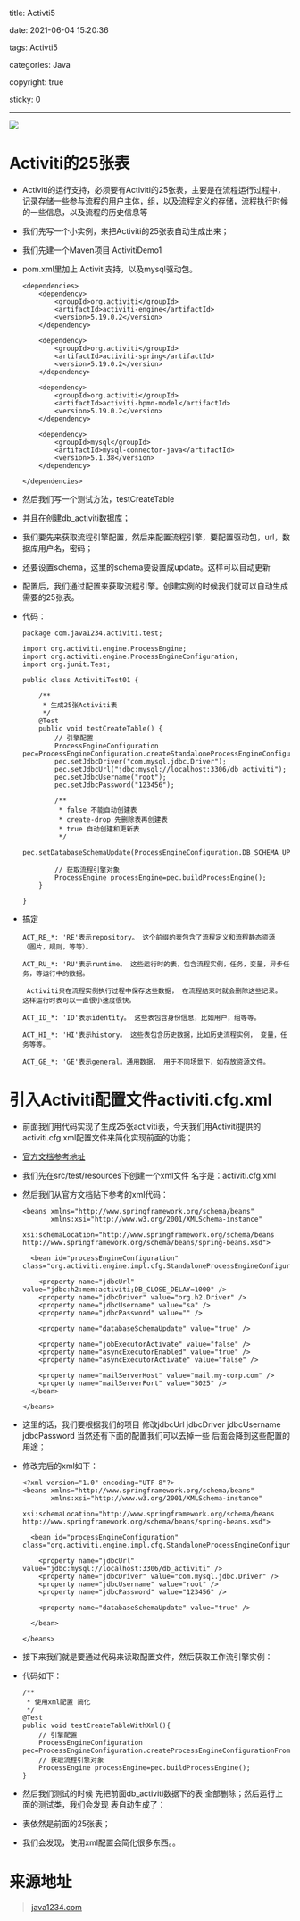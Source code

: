 title: Activti5

date: 2021-06-04 15:20:36

tags: Activti5

categories: Java

copyright: true

sticky: 0

---

<span id="delete">

![](/images/banner/33.jpg)

</span>

<!--more-->

# Activiti的25张表

* Activiti的运行支持，必须要有Activiti的25张表，主要是在流程运行过程中，记录存储一些参与流程的用户主体，组，以及流程定义的存储，流程执行时候的一些信息，以及流程的历史信息等

* 我们先写一个小实例，来把Activiti的25张表自动生成出来；

* 我们先建一个Maven项目 ActivitiDemo1

* pom.xml里加上 Activiti支持，以及mysql驱动包。

    ```
    <dependencies>
        <dependency>
            <groupId>org.activiti</groupId>
            <artifactId>activiti-engine</artifactId>
            <version>5.19.0.2</version>
        </dependency>
        
        <dependency>
            <groupId>org.activiti</groupId>
            <artifactId>activiti-spring</artifactId>
            <version>5.19.0.2</version>
        </dependency>
        
        <dependency>
            <groupId>org.activiti</groupId>
            <artifactId>activiti-bpmn-model</artifactId>
            <version>5.19.0.2</version>
        </dependency>
        
        <dependency>
            <groupId>mysql</groupId>
            <artifactId>mysql-connector-java</artifactId>
            <version>5.1.38</version>
        </dependency>
    
    </dependencies>
    ```

* 然后我们写一个测试方法，testCreateTable

* 并且在创建db_activiti数据库；

* 我们要先来获取流程引擎配置，然后来配置流程引擎，要配置驱动包，url，数据库用户名，密码；

* 还要设置schema，这里的schema要设置成update。这样可以自动更新

* 配置后，我们通过配置来获取流程引擎。创建实例的时候我们就可以自动生成需要的25张表。

* 代码：

    ```
    package com.java1234.activiti.test;
     
    import org.activiti.engine.ProcessEngine;
    import org.activiti.engine.ProcessEngineConfiguration;
    import org.junit.Test;
     
    public class ActivitiTest01 {
     
        /**
         * 生成25张Activiti表
         */
        @Test
        public void testCreateTable() {
            // 引擎配置
            ProcessEngineConfiguration pec=ProcessEngineConfiguration.createStandaloneProcessEngineConfiguration();
            pec.setJdbcDriver("com.mysql.jdbc.Driver");
            pec.setJdbcUrl("jdbc:mysql://localhost:3306/db_activiti");
            pec.setJdbcUsername("root");
            pec.setJdbcPassword("123456");
             
            /**
             * false 不能自动创建表
             * create-drop 先删除表再创建表
             * true 自动创建和更新表  
             */
            pec.setDatabaseSchemaUpdate(ProcessEngineConfiguration.DB_SCHEMA_UPDATE_TRUE);
             
            // 获取流程引擎对象
            ProcessEngine processEngine=pec.buildProcessEngine();
        }
     
    }
    ```

* 搞定

    ```
    ACT_RE_*: 'RE'表示repository。 这个前缀的表包含了流程定义和流程静态资源 （图片，规则，等等）。
    
    ACT_RU_*: 'RU'表示runtime。 这些运行时的表，包含流程实例，任务，变量，异步任务，等运行中的数据。
    
     Activiti只在流程实例执行过程中保存这些数据， 在流程结束时就会删除这些记录。 这样运行时表可以一直很小速度很快。
    
    ACT_ID_*: 'ID'表示identity。 这些表包含身份信息，比如用户，组等等。
    
    ACT_HI_*: 'HI'表示history。 这些表包含历史数据，比如历史流程实例， 变量，任务等等。
    
    ACT_GE_*: 'GE'表示general。通用数据， 用于不同场景下，如存放资源文件。
    ```

# 引入Activiti配置文件activiti.cfg.xml

* 前面我们用代码实现了生成25张activiti表，今天我们用Activiti提供的activiti.cfg.xml配置文件来简化实现前面的功能；

* [官方文档参考地址](http://activiti.org/userguide/index.html#configuration)

* 我们先在src/test/resources下创建一个xml文件 名字是：activiti.cfg.xml

* 然后我们从官方文档贴下参考的xml代码：

    ```
    <beans xmlns="http://www.springframework.org/schema/beans"
           xmlns:xsi="http://www.w3.org/2001/XMLSchema-instance"
           xsi:schemaLocation="http://www.springframework.org/schema/beans   http://www.springframework.org/schema/beans/spring-beans.xsd">
     
      <bean id="processEngineConfiguration" class="org.activiti.engine.impl.cfg.StandaloneProcessEngineConfiguration">
     
        <property name="jdbcUrl" value="jdbc:h2:mem:activiti;DB_CLOSE_DELAY=1000" />
        <property name="jdbcDriver" value="org.h2.Driver" />
        <property name="jdbcUsername" value="sa" />
        <property name="jdbcPassword" value="" />
     
        <property name="databaseSchemaUpdate" value="true" />
     
        <property name="jobExecutorActivate" value="false" />
        <property name="asyncExecutorEnabled" value="true" />
        <property name="asyncExecutorActivate" value="false" />
     
        <property name="mailServerHost" value="mail.my-corp.com" />
        <property name="mailServerPort" value="5025" />
      </bean>
     
    </beans>
    ```

* 这里的话，我们要根据我们的项目 修改jdbcUrl jdbcDriver jdbcUsername jdbcPassword 当然还有下面的配置我们可以去掉一些 后面会降到这些配置的用途；

* 修改完后的xml如下：

    ```
    <?xml version="1.0" encoding="UTF-8"?>
    <beans xmlns="http://www.springframework.org/schema/beans"
           xmlns:xsi="http://www.w3.org/2001/XMLSchema-instance"
           xsi:schemaLocation="http://www.springframework.org/schema/beans   http://www.springframework.org/schema/beans/spring-beans.xsd">
     
      <bean id="processEngineConfiguration" class="org.activiti.engine.impl.cfg.StandaloneProcessEngineConfiguration">
     
        <property name="jdbcUrl" value="jdbc:mysql://localhost:3306/db_activiti" />
        <property name="jdbcDriver" value="com.mysql.jdbc.Driver" />
        <property name="jdbcUsername" value="root" />
        <property name="jdbcPassword" value="123456" />
     
        <property name="databaseSchemaUpdate" value="true" />
     
      </bean>
     
    </beans>
    ```

* 接下来我们就是要通过代码来读取配置文件，然后获取工作流引擎实例：

* 代码如下：
    
    ```
    /**
     * 使用xml配置 简化
     */
    @Test
    public void testCreateTableWithXml(){
        // 引擎配置
        ProcessEngineConfiguration pec=ProcessEngineConfiguration.createProcessEngineConfigurationFromResource("activiti.cfg.xml");
        // 获取流程引擎对象
        ProcessEngine processEngine=pec.buildProcessEngine();
    }
    ```

* 然后我们测试的时候 先把前面db_activiti数据下的表 全部删除；然后运行上面的测试类，我们会发现 表自动生成了：

* 表依然是前面的25张表；

* 我们会发现，使用xml配置会简化很多东西。。

# 来源地址

> [java1234.com](http://blog.java1234.com/blog/articles/77.html)